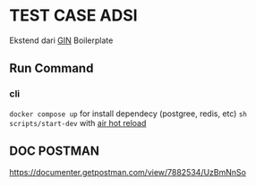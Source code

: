 # TEST CASE ADSI
Ekstend dari [GIN](https://github.com/harisaginting/ginting) Boilerplate

## Run Command
### cli
```docker compose up``` for install dependecy (postgree, redis, etc)
```sh scripts/start-dev``` with [air hot reload](https://github.com/cosmtrek/air)

## DOC POSTMAN
https://documenter.getpostman.com/view/7882534/UzBmNnSo